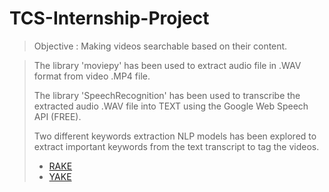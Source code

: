 # TCS-Internship-Project
> Objective : Making videos searchable based on their content.

> The library 'moviepy' has been used to extract audio file in .WAV format from video .MP4 file.
> 
> The library 'SpeechRecognition' has been used to transcribe the extracted audio .WAV file into TEXT using the Google Web Speech API (FREE).
> 
> Two different keywords extraction NLP models has been explored to extract important keywords from the text transcript to tag the videos.
> - <a href="">RAKE</a>
> - <a href="">YAKE</a>
